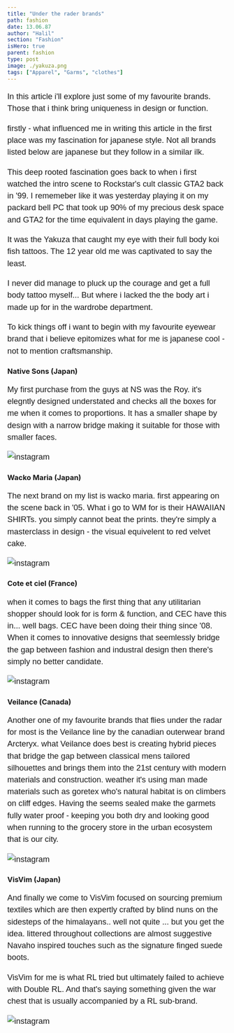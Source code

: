```yaml
---
title: "Under the rader brands"
path: fashion
date: 13.06.87
author: "Halil"
section: "Fashion"
isHero: true
parent: fashion
type: post
image: ./yakuza.png
tags: ["Apparel", "Garms", "clothes"]
---
```

<style>

@import url('https://fonts.googleapis.com/css2?family=Marck+Script&display=swap');
@import url('https://fonts.googleapis.com/css2?family=Lato:ital,wght@0,400;0,700;1,400;1,700&display=swap');
@import url('https://fonts.googleapis.com/css2?family=Changa&display=swap');

div > .gatsby-resp-iframe-wrapper {
    width: 90%;
    padding-bottom: 155% !important;
    margin: 0 auto;
    border: 1px solid #ccc;
}

iframe {
    height: 100% !important;
}

p {
    font-size: 0.9rem;
    line-height: 1.85rem;
    font-family: 'Lato', sans-serif;
}

ul > li {
    font-size: 0.9rem;
    line-height: 1.45rem;
    letter-spacing: 0.025rem;
    font-family: 'Lato', sans-serif;
}

h4 {
    font-family: Arial, Helvetica, sans-serif;
    font-size: 1.4rem;
    letter-spacing: 0.005rem;
    color: #000000
    padding: 0;
    margin: 10px 0 30px 0;
}

@media (min-width: 768px) {

    div > .gatsby-resp-iframe-wrapper {
        width: 55%;
        padding-bottom: 90% !important;
        margin: 0 auto;
    }

    iframe {
        height: 100% !important;
    }

    p {
        font-size: 1.15rem;
        line-height: 1.7rem;
        font-family: 'Nunito', sans-serif;sans-serif;
    }

    ul > li {
        font-size: 1.05rem;
        line-height: 1.55rem;
        font-family: 'Nunito', sans-serif;sans-serif;
    }

    h4 {
        font-size: 1.8rem;
    }
}

@media (min-width: 1024px) {

    div > .gatsby-resp-iframe-wrapper {
        width: 55%;
        padding-bottom: 85% !important;
        margin: 0 auto;
    }

    iframe {
        height: 100% !important;
    }

    p {
        font-size: 1.15rem;
        line-height: 1.7rem;
        font-family: 'Nunito', sans-serif;sans-serif;
    }

    ul > li {
        font-size: 1.05rem;
        line-height: 1.55rem;
        font-family: 'Nunito', sans-serif;sans-serif;
    }

    h3 {
        font-size: 2rem;
    }
}


</style>

In this article i'll explore just some of my favourite brands. 
Those that i think bring uniqueness in design or function.

firstly - what influenced me in writing this article in the first place was my fascination for 
japanese style. Not all brands listed below are japanese but they follow in a similar ilk.

This deep rooted fascination goes back to when i first 
watched the intro scene to Rockstar's cult classic GTA2 back in '99. 
I rememeber like it was yesterday playing it on my packard bell PC that took up 90% of my
precious desk space and GTA2 for the time equivalent in days playing the game.

It was the Yakuza that caught my eye with their full body koi fish tattoos.
The 12 year old me was captivated to say the least.

I never did manage to pluck up the courage and get a full body tattoo myself... 
But where i lacked the the body art i made up for in the wardrobe department.

To kick things off i want to begin with my favourite eyewear brand that i believe epitomizes 
what for me is japanese cool - not to mention craftsmanship.

### Native Sons (Japan)

My first purchase from the guys at NS was the Roy.
it's elegntly designed understated and checks all the boxes for me when it comes to proportions.
It has a smaller shape by design with a narrow bridge making it suitable for those with smaller faces.

![instagram](B_KJgLIjXU_)

### Wacko Maria (Japan)

The next brand on my list is wacko maria. first appearing on the scene back in '05. What i go to WM
for is their HAWAIIAN SHIRTs. you simply cannot beat the prints. they're 
simply a masterclass in design - the visual equivelent to red velvet cake.

![instagram](Bg548PVANGJ)

### Cote et ciel (France)

when it comes to bags the first thing that any utilitarian shopper should look for is form & function, 
and CEC have this in... well bags. CEC have been doing their thing since '08. 
When it comes to innovative designs that seemlessly bridge the gap between fashion and industral design 
then there's simply no better candidate.


![instagram](BdxwLFfBN3h)

### Veilance (Canada)

Another one of my favourite brands that flies under the radar for most is the Veilance line by the canadian
outerwear brand Arcteryx. 
what Veilance does best is creating hybrid pieces that bridge the gap between
classical mens tailored silhouettes and brings them into the 21st century with modern materials 
and construction. weather it's using man made materials such as goretex who's natural habitat is on 
climbers on cliff edges. 
Having the seems sealed make the garmets fully water proof - keeping you both dry and looking good
when running to the grocery store in the urban ecosystem that is our city.

![instagram](BXyHdqmFqQz)

### VisVim (Japan)

And finally we come to VisVim
focused on sourcing premium textiles which are then expertly crafted by blind nuns on the sidesteps of the himalayans.. 
well not quite ... but you get the idea.
littered throughout collections are almost suggestive Navaho inspired touches such as the signature finged suede boots.

VisVim for me is what RL tried but ultimately failed to achieve with Double RL. And that's saying something 
given the war chest that is usually accompanied by a RL sub-brand.

![instagram](B18DCOJlqtp)